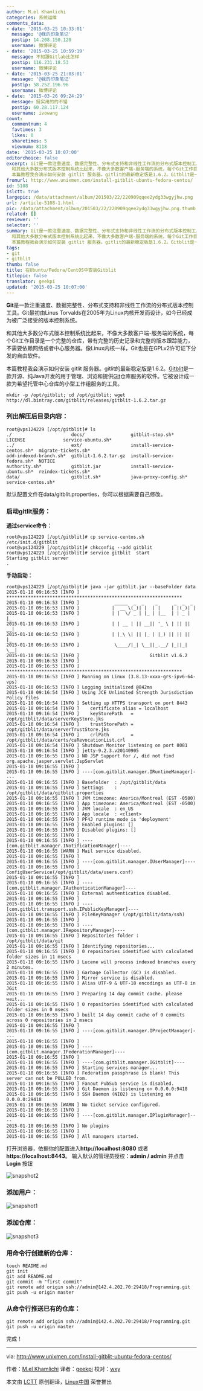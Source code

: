 ```yaml
---
author: M.el Khamlichi
categories: 系统运维
comments_data:
- date: '2015-03-25 10:33:01'
  message: '@我的印象笔记'
  postip: 14.208.150.120
  username: 微博评论
- date: '2015-03-25 10:59:19'
  message: 不知跟Gitlab比怎样
  postip: 116.231.18.53
  username: 微博评论
- date: '2015-03-25 21:03:01'
  message: '@我的印象笔记'
  postip: 58.252.196.96
  username: 微博评论
- date: '2015-03-26 09:24:29'
  message: 挺实用的的不错
  postip: 60.28.117.124
  username: ivowang
count:
  commentnum: 4
  favtimes: 3
  likes: 0
  sharetimes: 5
  viewnum: 8118
date: '2015-03-25 10:07:00'
editorchoice: false
excerpt: Git是一款注重速度、数据完整性、分布式支持和非线性工作流的分布式版本控制工具。Git最初由Linus Torvalds在2005年为Linux内核开发而设计，如今已经成为被广泛接受的版本控制系统。
  和其他大多数分布式版本控制系统比起来，不像大多数客户端-服务端的系统，每个Git工作目录是一个完整的仓库，带有完整的历史记录和完整的版本跟踪能力，不需要依赖网络或者中心服务器。像Linux内核一样，Git也是在GPLv2许可证下分发的自由软件。
  本篇教程我会演示如何安装 gitlit 服务器。gitlit的最新稳定版是1.6.2。Gitblit是一款开源、纯Java开发的用于
fromurl: http://www.unixmen.com/install-gitblit-ubuntu-fedora-centos/
id: 5108
islctt: true
largepic: /data/attachment/album/201503/22/220909qqee2ydg33wgyjhw.png
url: /article-5108-1.html
pic: /data/attachment/album/201503/22/220909qqee2ydg33wgyjhw.png.thumb.jpg
related: []
reviewer: ''
selector: ''
summary: Git是一款注重速度、数据完整性、分布式支持和非线性工作流的分布式版本控制工具。Git最初由Linus Torvalds在2005年为Linux内核开发而设计，如今已经成为被广泛接受的版本控制系统。
  和其他大多数分布式版本控制系统比起来，不像大多数客户端-服务端的系统，每个Git工作目录是一个完整的仓库，带有完整的历史记录和完整的版本跟踪能力，不需要依赖网络或者中心服务器。像Linux内核一样，Git也是在GPLv2许可证下分发的自由软件。
  本篇教程我会演示如何安装 gitlit 服务器。gitlit的最新稳定版是1.6.2。Gitblit是一款开源、纯Java开发的用于
tags:
- git
- gitblit
thumb: false
title: 在Ubuntu/Fedora/CentOS中安装Gitblit
titlepic: false
translator: geekpi
updated: '2015-03-25 10:07:00'
---
```


**Git**是一款注重速度、数据完整性、分布式支持和非线性工作流的分布式版本控制工具。Git最初由Linus Torvalds在2005年为Linux内核开发而设计，如今已经成为被广泛接受的版本控制系统。


和其他大多数分布式版本控制系统比起来，不像大多数客户端-服务端的系统，每个Git工作目录是一个完整的仓库，带有完整的历史记录和完整的版本跟踪能力，不需要依赖网络或者中心服务器。像Linux内核一样，Git也是在GPLv2许可证下分发的自由软件。


本篇教程我会演示如何安装 gitlit 服务器。gitlit的最新稳定版是1.6.2。[Gitblit](http://gitblit.com/)是一款开源、纯Java开发的用于管理、浏览和提供[Git](http://git-scm.com/)仓库服务的软件。它被设计成一款为希望托管中心仓库的小型工作组服务的工具。



```
mkdir -p /opt/gitblit; cd /opt/gitblit; wget http://dl.bintray.com/gitblit/releases/gitblit-1.6.2.tar.gz

```

### 列出解压后目录内容：



```
root@vps124229 [/opt/gitblit]# ls
./                      docs/                 gitblit-stop.sh*            LICENSE              service-ubuntu.sh*
../                     ext/                  install-service-centos.sh*  migrate-tickets.sh*
add-indexed-branch.sh*  gitblit-1.6.2.tar.gz  install-service-fedora.sh*  NOTICE
authority.sh*           gitblit.jar           install-service-ubuntu.sh*  reindex-tickets.sh*
data/                   gitblit.sh*           java-proxy-config.sh*       service-centos.sh*

```

默认配置文件在data/gitblit.properties，你可以根据需要自己修改。


### 启动gitlit服务：


**通过service命令：**



```
root@vps124229 [/opt/gitblit]# cp service-centos.sh /etc/init.d/gitblit
root@vps124229 [/opt/gitblit]# chkconfig --add gitblit
root@vps124229 [/opt/gitblit]# service gitblit  start
Starting gitblit server
.

```

**手动启动：**



```
root@vps124229 [/opt/gitblit]# java -jar gitblit.jar --baseFolder data
2015-01-10 09:16:53 [INFO ] *****************************************************************
2015-01-10 09:16:53 [INFO ]             _____  _  _    _      _  _  _
2015-01-10 09:16:53 [INFO ]            |  __ \(_)| |  | |    | |(_)| |
2015-01-10 09:16:53 [INFO ]            | |  \/ _ | |_ | |__  | | _ | |_
2015-01-10 09:16:53 [INFO ]            | | __ | || __|| '_ \ | || || __|
2015-01-10 09:16:53 [INFO ]            | |_\ \| || |_ | |_) || || || |_
2015-01-10 09:16:53 [INFO ]             \____/|_| \__||_.__/ |_||_| \__|
2015-01-10 09:16:53 [INFO ]                          Gitblit v1.6.2
2015-01-10 09:16:53 [INFO ] 
2015-01-10 09:16:53 [INFO ] *****************************************************************
2015-01-10 09:16:53 [INFO ] Running on Linux (3.8.13-xxxx-grs-ipv6-64-vps)
2015-01-10 09:16:53 [INFO ] Logging initialized @842ms
2015-01-10 09:16:54 [INFO ] Using JCE Unlimited Strength Jurisdiction Policy files
2015-01-10 09:16:54 [INFO ] Setting up HTTPS transport on port 8443
2015-01-10 09:16:54 [INFO ]    certificate alias = localhost
2015-01-10 09:16:54 [INFO ]    keyStorePath   = /opt/gitblit/data/serverKeyStore.jks
2015-01-10 09:16:54 [INFO ]    trustStorePath = /opt/gitblit/data/serverTrustStore.jks
2015-01-10 09:16:54 [INFO ]    crlPath        = /opt/gitblit/data/certs/caRevocationList.crl
2015-01-10 09:16:54 [INFO ] Shutdown Monitor listening on port 8081
2015-01-10 09:16:54 [INFO ] jetty-9.2.3.v20140905
2015-01-10 09:16:55 [INFO ] NO JSP Support for /, did not find org.apache.jasper.servlet.JspServlet
2015-01-10 09:16:55 [INFO ] 
2015-01-10 09:16:55 [INFO ] ----[com.gitblit.manager.IRuntimeManager]----
2015-01-10 09:16:55 [INFO ] Basefolder  : /opt/gitblit/data
2015-01-10 09:16:55 [INFO ] Settings    : /opt/gitblit/data/gitblit.properties
2015-01-10 09:16:55 [INFO ] JVM timezone: America/Montreal (EST -0500)
2015-01-10 09:16:55 [INFO ] App timezone: America/Montreal (EST -0500)
2015-01-10 09:16:55 [INFO ] JVM locale  : en_US
2015-01-10 09:16:55 [INFO ] App locale  : <client>
2015-01-10 09:16:55 [INFO ] PF4J runtime mode is 'deployment'
2015-01-10 09:16:55 [INFO ] Enabled plugins: []
2015-01-10 09:16:55 [INFO ] Disabled plugins: []
2015-01-10 09:16:55 [INFO ] 
2015-01-10 09:16:55 [INFO ] ----[com.gitblit.manager.INotificationManager]----
2015-01-10 09:16:55 [WARN ] Mail service disabled.
2015-01-10 09:16:55 [INFO ] 
2015-01-10 09:16:55 [INFO ] ----[com.gitblit.manager.IUserManager]----
2015-01-10 09:16:55 [INFO ] ConfigUserService(/opt/gitblit/data/users.conf)
2015-01-10 09:16:55 [INFO ] 
2015-01-10 09:16:55 [INFO ] ----[com.gitblit.manager.IAuthenticationManager]----
2015-01-10 09:16:55 [INFO ] External authentication disabled.
2015-01-10 09:16:55 [INFO ] 
2015-01-10 09:16:55 [INFO ] ----    [com.gitblit.transport.ssh.IPublicKeyManager]----
2015-01-10 09:16:55 [INFO ] FileKeyManager (/opt/gitblit/data/ssh)
2015-01-10 09:16:55 [INFO ] 
2015-01-10 09:16:55 [INFO ] ----[com.gitblit.manager.IRepositoryManager]----
2015-01-10 09:16:55 [INFO ] Repositories folder : /opt/gitblit/data/git
2015-01-10 09:16:55 [INFO ] Identifying repositories...
2015-01-10 09:16:55 [INFO ] 0 repositories identified with calculated folder sizes in 11 msecs
2015-01-10 09:16:55 [INFO ] Lucene will process indexed branches every 2 minutes.
2015-01-10 09:16:55 [INFO ] Garbage Collector (GC) is disabled.
2015-01-10 09:16:55 [INFO ] Mirror service is disabled.
2015-01-10 09:16:55 [INFO ] Alias UTF-9 & UTF-18 encodings as UTF-8 in JGit
2015-01-10 09:16:55 [INFO ] Preparing 14 day commit cache. please wait...
2015-01-10 09:16:55 [INFO ] 0 repositories identified with calculated folder sizes in 0 msecs
2015-01-10 09:16:55 [INFO ] built 14 day commit cache of 0 commits across 0 repositories in 2 msecs
2015-01-10 09:16:55 [INFO ] 
2015-01-10 09:16:55 [INFO ] ----[com.gitblit.manager.IProjectManager]----
2015-01-10 09:16:55 [INFO ] 
2015-01-10 09:16:55 [INFO ] ----[com.gitblit.manager.IFederationManager]----
2015-01-10 09:16:55 [INFO ] 
2015-01-10 09:16:55 [INFO ] ----[com.gitblit.manager.IGitblit]----
2015-01-10 09:16:55 [INFO ] Starting services manager...
2015-01-10 09:16:55 [INFO ] Federation passphrase is blank! This server can not be PULLED from.
2015-01-10 09:16:55 [INFO ] Fanout PubSub service is disabled.
2015-01-10 09:16:55 [INFO ] Git Daemon is listening on 0.0.0.0:9418
2015-01-10 09:16:55 [INFO ] SSH Daemon (NIO2) is listening on 0.0.0.0:29418
2015-01-10 09:16:55 [WARN ] No ticket service configured.
2015-01-10 09:16:55 [INFO ] 
2015-01-10 09:16:55 [INFO ] ----[com.gitblit.manager.IPluginManager]----
2015-01-10 09:16:55 [INFO ] No plugins
2015-01-10 09:16:55 [INFO ] 
2015-01-10 09:16:55 [INFO ] All managers started.

```

打开浏览器，依据你的配置进入**http://localhost:8080** 或者 **https://localhost:8443**。 输入默认的管理员授权：**admin / admin** 并点击**Login** 按钮


![snapshot2](/data/attachment/album/201503/22/220909qqee2ydg33wgyjhw.png)


### 添加用户：


![snapshot1](/data/attachment/album/201503/22/220910n9sfd1f11priudtt.png)


### 添加仓库：


![snapshot3](/data/attachment/album/201503/22/220914u20v6fzu1s0168s1.png)


### 用命令行创建新的仓库：



```
touch README.md
git init
git add README.md
git commit -m "first commit"
git remote add origin ssh://admin@142.4.202.70:29418/Programming.git
git push -u origin master

```

### 从命令行推送已有的仓库：



```
git remote add origin ssh://admin@142.4.202.70:29418/Programming.git
git push -u origin master

```

完成！




---


via: <http://www.unixmen.com/install-gitblit-ubuntu-fedora-centos/>


作者：[M.el Khamlichi](http://www.unixmen.com/author/pirat9/) 译者：[geekpi](https://github.com/geekpi) 校对：[wxy](https://github.com/wxy)


本文由 [LCTT](https://github.com/LCTT/TranslateProject) 原创翻译，[Linux中国](http://linux.cn/) 荣誉推出